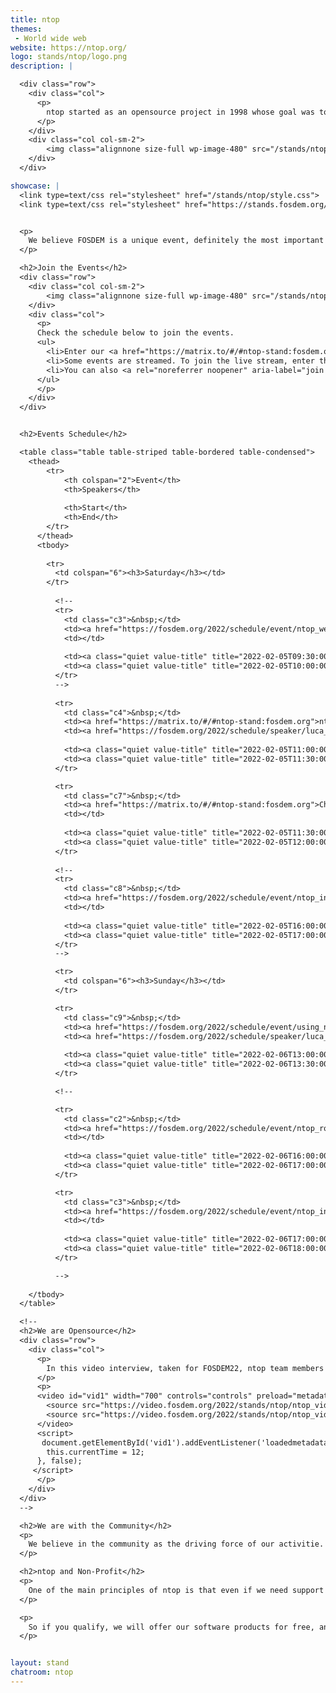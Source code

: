 ```yaml
---
title: ntop
themes:
 - World wide web
website: https://ntop.org/
logo: stands/ntop/logo.png
description: |

  <div class="row">
    <div class="col">
      <p>
        ntop started as an opensource project in 1998 whose goal was to create a simple yet effective web-based traffic monitoring platform. Many things have changed since then, including the nature of the traffic being analyzed, operating systems being run, and the way users interact with technologies. During this time, ntop has evolved into a fully-fledged research company with many opensource projects whose main spirit is still the original one, namely, innovate network monitoring using commodity hardware and freely available operating systems.
      </p>
    </div>
    <div class="col col-sm-2">
        <img class="alignnone size-full wp-image-480" src="/stands/ntop/logo.png" alt="" width="150" /></h5>
    </div>
  </div>

showcase: |
  <link type=text/css rel="stylesheet" href="/stands/ntop/style.css">
  <link type=text/css rel="stylesheet" href="https://stands.fosdem.org/css/fosdem.css">


  <p>
    We believe FOSDEM is a unique event, definitely the most important in Europe, when it comes to opensource software. We have already presented and showcased our open-source projects during past FOSDEM events, with very positive feedback. As ntop benefits daily from the opensource community and software, we believe FOSDEM is also an invaluable opportunity to give back to the community a part of what ntop develops.
  </p>

  <h2>Join the Events</h2>
  <div class="row">
    <div class="col col-sm-2">
        <img class="alignnone size-full wp-image-480" src="/stands/ntop/chat.gif" alt="" width="150" /></h5>
    </div>
    <div class="col">
      <p>
      Check the schedule below to join the events.
      <ul>
        <li>Enter our <a href="https://matrix.to/#/#ntop-stand:fosdem.org?web-instance[element.io]=chat.fosdem.org">FOSDEM22 chatroom</a> to discuss with us at any time during FOSDEM22.</li>
        <li>Some events are streamed. To join the live stream, enter the event page from the schedule below and look for the link <i>"Live stream"</i>.</li>
        <li>You can also <a rel="noreferrer noopener" aria-label="join public ntop discussions" href="https://www.ntop.org/support/faq/howto-join-public-ntop-discussions/" target="_blank">join public ntop discussions</a>.</li>
      </ul> 
      </p>
    </div>
  </div>


  <h2>Events Schedule</h2>

  <table class="table table-striped table-bordered table-condensed">
    <thead>
        <tr>
            <th colspan="2">Event</th>
            <th>Speakers</th>
            
            <th>Start</th>
            <th>End</th>
        </tr>
      </thead>
      <tbody>
      
        <tr>
          <td colspan="6"><h3>Saturday</h3></td>
        </tr>
        
          <!--        
          <tr>
            <td class="c3">&nbsp;</td>
            <td><a href="https://fosdem.org/2022/schedule/event/ntop_welcome/">Welcome to the ntop stand</a></td>
            <td></td>
              
            <td><a class="quiet value-title" title="2022-02-05T09:30:00+01:00" href="https://fosdem.org/2022/schedule/day/saturday/#0930">09:30</a></td>
            <td><a class="quiet value-title" title="2022-02-05T10:00:00+01:00" href="https://fosdem.org/2022/schedule/day/saturday/#1000">10:00</a></td>
          </tr>
          -->
        
          <tr>
            <td class="c4">&nbsp;</td>
            <td><a href="https://matrix.to/#/#ntop-stand:fosdem.org">ntop @ FOSDEM<br><i>Ongoing developments and future directions</i></a></td>
            <td><a href="https://fosdem.org/2022/schedule/speaker/luca_deri/" class="quiet">Luca Deri</a></td>
              
            <td><a class="quiet value-title" title="2022-02-05T11:00:00+01:00" href="https://fosdem.org/2022/schedule/day/saturday/#1100">11:00</a></td>
            <td><a class="quiet value-title" title="2022-02-05T11:30:00+01:00" href="https://fosdem.org/2022/schedule/day/saturday/#1130">11:30</a></td>
          </tr>

          <tr>
            <td class="c7">&nbsp;</td>
            <td><a href="https://matrix.to/#/#ntop-stand:fosdem.org">Chat With the ntop Developers<br><i>Meet with the Community</i></a></td>
            <td></td>
              
            <td><a class="quiet value-title" title="2022-02-05T11:30:00+01:00" href="https://fosdem.org/2022/schedule/day/saturday/#1130">11:30</a></td>
            <td><a class="quiet value-title" title="2022-02-05T12:00:00+01:00" href="https://fosdem.org/2022/schedule/day/saturday/#1200">12:00</a></td>
          </tr>
       
          <!--        
          <tr>
            <td class="c8">&nbsp;</td>
            <td><a href="https://fosdem.org/2022/schedule/event/ntop_installation_party_sat/">Installation Party<br><i>Tips&amp;Tricks for best results</i></a></td>
            <td></td>
              
            <td><a class="quiet value-title" title="2022-02-05T16:00:00+01:00" href="https://fosdem.org/2022/schedule/day/saturday/#1600">16:00</a></td>
            <td><a class="quiet value-title" title="2022-02-05T17:00:00+01:00" href="https://fosdem.org/2022/schedule/day/saturday/#1700">17:00</a></td>
          </tr>
          -->

          <tr>
            <td colspan="6"><h3>Sunday</h3></td>
          </tr>

          <tr>
            <td class="c9">&nbsp;</td>
            <td><a href="https://fosdem.org/2022/schedule/event/using_ndpi_to_efficiently_classify_network_traffic/">nDPI and Cybersecurity<br><i>Network Traffic Classification for Cybersecurity and Monitoring</i></a></td>
            <td><a href="https://fosdem.org/2022/schedule/speaker/luca_deri/" class="quiet">Luca Deri</a></td>
              
            <td><a class="quiet value-title" title="2022-02-06T13:00:00+01:00" href="https://fosdem.org/2022/schedule/day/sunday/#1300">13:00</a></td>
            <td><a class="quiet value-title" title="2022-02-06T13:30:00+01:00" href="https://fosdem.org/2022/schedule/day/sunday/#1330">13:30</a></td>
          </tr>

          <!--        

          <tr>
            <td class="c2">&nbsp;</td>
            <td><a href="https://fosdem.org/2022/schedule/event/ntop_round_table/">Round Table and Discussion<br><i>With the ntop Founder Luca deri and His Team</i></a></td>
            <td></td>
              
            <td><a class="quiet value-title" title="2022-02-06T16:00:00+01:00" href="https://fosdem.org/2022/schedule/day/sunday/#1600">16:00</a></td>
            <td><a class="quiet value-title" title="2022-02-06T17:00:00+01:00" href="https://fosdem.org/2022/schedule/day/sunday/#1700">17:00</a></td>
          </tr>

          <tr>
            <td class="c3">&nbsp;</td>
            <td><a href="https://fosdem.org/2022/schedule/event/ntop_installation_party_sun/">Installation Party<br><i>Tips&amp;Tricks for Best Results</i></a></td>
            <td></td>
              
            <td><a class="quiet value-title" title="2022-02-06T17:00:00+01:00" href="https://fosdem.org/2022/schedule/day/sunday/#1700">17:00</a></td>
            <td><a class="quiet value-title" title="2022-02-06T18:00:00+01:00" href="https://fosdem.org/2022/schedule/day/sunday/#1800">18:00</a></td>
          </tr>

          -->
    
    </tbody>
  </table>

  <!--
  <h2>We are Opensource</h2>
  <div class="row">
    <div class="col">
      <p>
        In this video interview, taken for FOSDEM22, ntop team members explain what is the phylosophy behind ntop and what it means to be opensource.
      </p>
      <p>
      <video id="vid1" width="700" controls="controls" preload="metadata">
        <source src="https://video.fosdem.org/2022/stands/ntop/ntop_video1.mp4" type="video/mp4" />
        <source src="https://video.fosdem.org/2022/stands/ntop/ntop_video1.webm" type="video/webm" />
      </video>
      <script>
       document.getElementById('vid1').addEventListener('loadedmetadata', function() {
        this.currentTime = 12;
      }, false);
     </script> 
      </p>
    </div>
  </div>
  -->

  <h2>We are with the Community</h2>
  <p>
    We believe in the community as the driving force of our activitie. We want to improve ourselves and we aspire to enhance your experience with ntop opensource software. One of our main objectives is to listen to our community and work with our developers and users alike to provide high quality functionalities to our software. To say in touch with the community and the developers, you can <a rel="noreferrer noopener" aria-label="join public ntop discussions" href="https://www.ntop.org/support/faq/howto-join-public-ntop-discussions/" target="_blank">join public ntop discussions</a> or the <a href="https://matrix.to/#/#ntop-stand:fosdem.org?web-instance[element.io]=chat.fosdem.org">FOSDEM22 chatroom</a>.
  </p>

  <h2>ntop and Non-Profit</h2>
  <p>
    One of the main principles of ntop is that even if we need support for continuing our developments, we have never charged universities, education, no-profit (in this category fall NGOs, social associations for public good such as ONLUS and 501(C), hospitals, and charitable associations; other organisations such as municipalities, government departments or organisations that do not offer a public service DO NOT qualify) and scientific research organisations.
  </p>

  <p>
    So if you qualify, we will offer our software products for free, and ask our partners who manufacture hardware-based products to provide you a discount. In the latter case please mail us, and explain why you qualify for free licenses.
  </p>


layout: stand
chatroom: ntop
---
```

